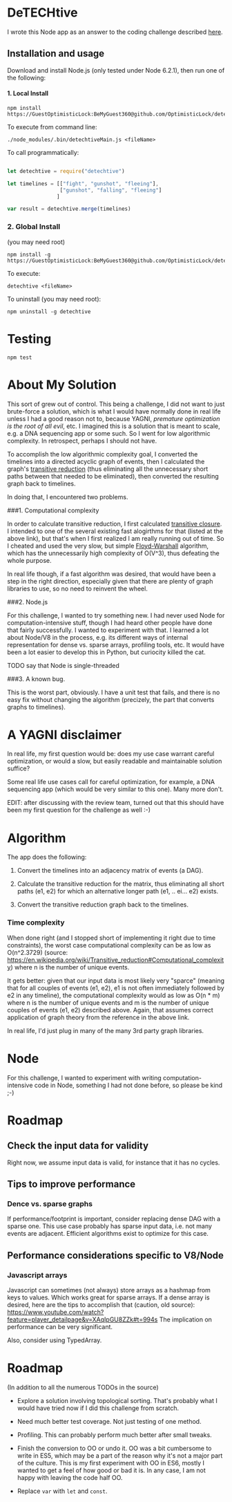 # DeTECHtive

I wrote this Node app as an answer to the coding challenge described [here](https://www.dropbox.com/sh/8s21475f09ln6mr/AACdxSa7WqeLMuGYQn5t64W2a/Brilliant_DeTECHtive_Take_Home.pdf?dl=0).

## Installation and usage

Download and install Node.js (only tested under Node 6.2.1), then run one of the following:

#### 1. Local Install

    npm install https://GuestOptimisticLock:BeMyGuest360@github.com/OptimisticLock/detechtive.git

To execute from command line:

    ./node_modules/.bin/detechtiveMain.js <fileName>

To call programmatically:
```javascript

let detechtive = require("detechtive")

let timelines = [["fight", "gunshot", "fleeing"],
                 ["gunshot", "falling", "fleeing"]
                ]

var result = detechtive.merge(timelines)
```


### 2. Global Install

(you may need root)

    npm install -g https://GuestOptimisticLock:BeMyGuest360@github.com/OptimisticLock/detechtive.git

To execute:

    detechtive <fileName>

To uninstall (you may need root):

    npm uninstall -g detechtive


# Testing

    npm test

# About My Solution

This sort of grew out of control. This being a challenge, I did not want to just brute-force
a solution, which is what I would have normally done in real life unless I had a good reason not to,
because YAGNI, _premature optimization is the root of all evil_, etc. I imagined this is a solution
that is meant to scale, e.g. a DNA sequencing app or some such. So I went for low algorithmic
complexity. In retrospect, perhaps I should not have.

To accomplish the low algorithmic complexity goal, I converted the timelines into a directed acyclic graph
of events, then I calculated the graph's [transitive reduction](https://en.wikipedia.org/wiki/Transitive_reduction)
(thus eliminating all the unnecessary short paths between that needed to be eliminated), then converted
the resulting graph back to timelines.

In doing that, I encountered two problems.

###1. Computational complexity

In order to calculate transitive reduction, I first calculated
[transitive closure](https://en.wikipedia.org/wiki/Transitive_closure). I intended to one of the several existing fast
alogirthms for that (listed at the above link), but that's when I first realized I am really running out
of time. So I cheated and used the very slow, but simple [Floyd-Warshall](https://en.wikipedia.org/wiki/Floyd%E2%80%93Warshall_algorithm)
algorithm, which has the unnecessarily high complexity of O(V^3), thus defeating the whole purpose.

In real life though, if a fast algorithm was desired, that would have been a step in the right direction,
especially given that there are plenty of graph libraries to use, so no need to reinvent the wheel.

###2. Node.js

For this challenge, I wanted to try something new. I had never used Node for computation-intensive stuff,
though I had heard other people have done that fairly successfully. I wanted to experiment with that. I learned
a lot about Node/V8 in the process, e.g. its different ways of internal representation for dense vs. sparse arrays,
profiling tools, etc. It would have been a lot easier to develop this in Python, but curiocity killed the cat.

TODO say that Node is single-threaded

###3. A known bug.

This is the worst part, obviously. I have a unit test that fails, and there is no easy fix without
changing the algorithm (precizely, the part that converts graphs to timelines).



# A YAGNI disclaimer

In real life, my first question would be: does my use case warrant
careful optimization, or would a slow,
but easily readable and maintainable solution suffice?

Some real life use cases call for careful optimization, for example, a DNA sequencing app
(which would be very similar to this one). Many more don't.

EDIT: after discussing with the review team, turned out that this should have been my first
question for the challenge as well :-)


# Algorithm

The app does the following:

1. Convert the timelines into an adjacency matrix of events (a DAG).

2. Calculate the transitive reduction for the matrix, thus eliminating all short
paths (e1, e2) for which an alternative longer path (e1, .. ei... e2) exists.

3. Convert the transitive reduction graph back to the timelines.


### Time complexity

When done right (and I stopped short of implementing it right due to time constraints), the worst case computational complexity can be as low as O(n^2.3729)
(source: https://en.wikipedia.org/wiki/Transitive_reduction#Computational_complexity)
where n is the number of unique events.

It gets better: given that our input data is most likely very "sparce"
(meaning that for all couples of events (e1, e2),  e1 is not often immediately followed
by e2 in any timeline), the computational complexity would as low as O(n * m) where n is the number
of unique events and m is the number of unique couples of events (e1, e2) described above. Again,
that assumes correct application of graph theory from the reference in the above link.

In real life, I'd just plug in many of the many 3rd party graph libraries.



# Node

For this challenge, I wanted to experiment with writing 
computation-intensive code in Node, something I had not done 
before, so please be kind ;-)


# Roadmap

## Check the input data for validity

Right now, we assume input data is valid, for instance that it has no cycles.


## Tips to improve performance

### Dence vs. sparse graphs

If performance/footprint is important, consider replacing dense DAG with
a sparse one. This use case probably has sparse input data,
i.e. not many events are adjacent. Efficient algorithms exist to
optimize for this case.

## Performance considerations specific to V8/Node

### Javascript arrays
Javascript can sometimes (not always) store arrays as a hashmap from 
keys to values. Which works great for sparse arrays. If a dense array
is desired, here are the tips to
accomplish that (caution, old source): https://www.youtube.com/watch?feature=player_detailpage&v=XAqIpGU8ZZk#t=994s
The implication on performance can be very significant.

Also, consider using TypedArray.

# Roadmap
(In addition to all the numerous TODOs in the source)

* Explore a solution involving topological sorting. That's probably what I would have tried now if I did this challenge
from scratch.

* Need much better test coverage. Not just testing of one method.

* Profiling. This can probably perform much better after small tweaks.

* Finish the conversion to OO or undo it. OO was a bit cumbersome to write in ES5, which may be a part of the reason why it's not a major part of the culture.
This is my first experiment with OO in ES6, mostly I wanted to get a feel of how good or bad it is. In any case, I am
not happy with leaving the code half OO.

* Replace `var` with `let` and `const`.


